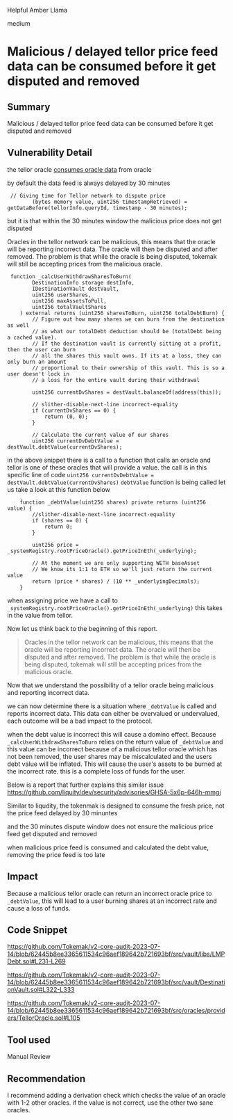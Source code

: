 Helpful Amber Llama

medium

# Malicious / delayed tellor price feed data can be consumed before it get disputed and removed
## Summary
Malicious / delayed tellor price feed data can be consumed before it get disputed and removed

## Vulnerability Detail

the tellor oracle [consumes oracle data](https://github.com/Tokemak/v2-core-audit-2023-07-14/blob/62445b8ee3365611534c96aef189642b721693bf/src/oracles/providers/TellorOracle.sol#L105) from oracle

by default the data feed is always delayed by 30 minutes

```solidity
 // Giving time for Tellor network to dispute price
        (bytes memory value, uint256 timestampRetrieved) = getDataBefore(tellorInfo.queryId, timestamp - 30 minutes);
```

but it is that within the 30 minutes window the malicious price does not get disputed

Oracles in the tellor network can be malicious, this means that the oracle will be reporting incorrect data. The oracle will then be disputed and after removed. The problem is that while the oracle is being disputed, tokemak will still be accepting prices from the malicious oracle.

```solidity
 function _calcUserWithdrawSharesToBurn(
        DestinationInfo storage destInfo,
        IDestinationVault destVault,
        uint256 userShares,
        uint256 maxAssetsToPull,
        uint256 totalVaultShares
    ) external returns (uint256 sharesToBurn, uint256 totalDebtBurn) {
        // Figure out how many shares we can burn from the destination as well
        // as what our totalDebt deduction should be (totalDebt being a cached value).
        // If the destination vault is currently sitting at a profit, then the user can burn
        // all the shares this vault owns. If its at a loss, they can only burn an amount
        // proportional to their ownership of this vault. This is so a user doesn't lock in
        // a loss for the entire vault during their withdrawal

        uint256 currentDvShares = destVault.balanceOf(address(this));

        // slither-disable-next-line incorrect-equality
        if (currentDvShares == 0) {
            return (0, 0);
        }

        // Calculate the current value of our shares
        uint256 currentDvDebtValue = destVault.debtValue(currentDvShares);
```
in the above snippet there is a call to a function that calls an oracle and tellor is one of these oracles that will provide a value.
the call is in this specific line of code `uint256 currentDvDebtValue = destVault.debtValue(currentDvShares)`
`debtValue` function is being called let us take a look at this function below
```solidity
    function _debtValue(uint256 shares) private returns (uint256 value) {
        //slither-disable-next-line incorrect-equality
        if (shares == 0) {
            return 0;
        }

        uint256 price = _systemRegistry.rootPriceOracle().getPriceInEth(_underlying);

        // At the moment we are only supporting WETH baseAsset
        // We know its 1:1 to ETH so we'll just return the current value
        return (price * shares) / (10 ** _underlyingDecimals);
    }
```
when assigning price we have a call to `_systemRegistry.rootPriceOracle().getPriceInEth(_underlying)`
this takes in the value from tellor.

Now let us think back to the beginning of this report.
> Oracles in the tellor network can be malicious, this means that the oracle will be reporting incorrect data. The oracle will then be disputed and after removed. The problem is that while the oracle is being disputed, tokemak will still be accepting prices from the malicious oracle.

Now that we understand the possibility of a tellor oracle being malicious and reporting incorrect data. 

we can now determine there is a situation where `_debtValue` is called and reports incorrect data. This data can either be overvalued or undervalued, each outcome will be a bad impact to the protocol.

when the debt value is incorrect this will cause a domino effect. 
Because `_calcUserWithdrawSharesToBurn` relies on the return value of `_debtValue` and this value can be incorrect because of a malicious tellor oracle which has not been removed, the user shares may be miscalculated and the users debt value will be inflated. This will cause the user's assets to be burned at the incorrect rate.
this is a complete loss of funds for the user.

Below is a report that further explains this similar issue
https://github.com/liquity/dev/security/advisories/GHSA-5x6p-646h-mmgj

Similar to liqudity, the tokenmak is designed to consume the fresh price, not the price feed delayed by 30 minuntes

and the 30 minutes dispute window does not ensure the malicious price feed get disputed and removed

when malicious price feed is consumed and calculated the debt value, removing the price feed is too late

## Impact
Because a malicious tellor oracle can return an incorrect oracle price to `_debtValue`, this will lead to a user burning shares at an incorrect rate and cause a loss of funds. 

## Code Snippet
https://github.com/Tokemak/v2-core-audit-2023-07-14/blob/62445b8ee3365611534c96aef189642b721693bf/src/vault/libs/LMPDebt.sol#L231-L269

https://github.com/Tokemak/v2-core-audit-2023-07-14/blob/62445b8ee3365611534c96aef189642b721693bf/src/vault/DestinationVault.sol#L322-L333

https://github.com/Tokemak/v2-core-audit-2023-07-14/blob/62445b8ee3365611534c96aef189642b721693bf/src/oracles/providers/TellorOracle.sol#L105

## Tool used

Manual Review

## Recommendation
I recommend adding a derivation check which checks the value of an oracle with 1-2 other oracles. if the value is not correct, use the other two sane oracles.